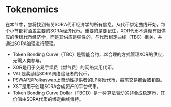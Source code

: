 # Tokenomics

在本节中，您将找到有关SORA代币经济学的所有信息。从代币绑定曲线开始，每个小节都将涵盖主要的SORA经济代币。重要的是要记住，XOR代币不遵循有限供应的传统代币经济学，而是其供应是弹性的，与代币绑定曲线（TBC）相关，并通过SORA治理进行管理。

- Token Bonding Curve（TBC）是智能合约，以合理的方式管理XOR的供应，无需人类参与。
- XOR是用于交易手续费（燃气费）的网络实用代币。
- VAL是奖励给SORA网络验证者的代币。
- PSWAP是Polkaswap上流动性提供者的LP奖励代币，每笔交易都会被销毁。
- XST是用于创建SORA合成资产的平台代币。
- Token Bonding Curve Dollar（TBCD）是一种算法驱动的非合成稳定币，其价值由SORA代币的绑定曲线维持。